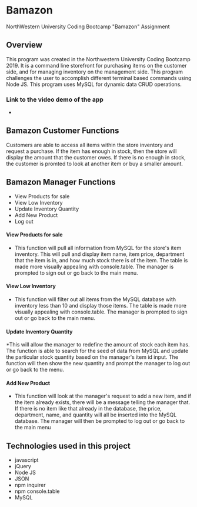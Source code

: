 # Bamazon
NorthWestern University Coding Bootcamp "Bamazon" Assignment

## Overview
This program was created in the Northwestern University Coding Bootcamp 2019. It is a command line storefront for purchasing items on the customer side, and for managing inventory on the management side. This program challenges the user to accomplish different terminal based commands using Node JS. This program uses MySQL for dynamic data CRUD operations.

### Link to the video demo of the app
*  


## Bamazon Customer Functions

Customers are able to access all items within the store inventory and request a purchase. If the item has enough in stock, then the store will display the amount that the customer owes. If there is no enough in stock, the customer is promted to look at another item or buy a smaller amount. 

## Bamazon Manager Functions

- View Products for sale 
- View Low Inventory
- Update Inventory Quantity
- Add New Product
- Log out

#### View Products for sale
* This function will pull all information from MySQL for the store's item inventory. This will pull and display item name, item price, department that the item is in, and how much stock there is of the item. The table is made more visually appealing with console.table. The manager is prompted to sign out or go back to the main menu.

#### View Low Inventory
* This function will filter out all items from the MySQL database with inventory less than 10 and display those items. The table is made more visually appealing with console.table. The manager is prompted to sign out or go back to the main menu.

#### Update Inventory Quantity
*This will allow the manager to redefine the amount of stock each item has. The function is able to search for the seed of data from MySQL and update the particular stock quantity based on the manager's item id input. The function will then show the new quantity and prompt the manager to log out or go back to the menu.

#### Add New Product
* This function will look at the manager's request to add a new item, and if the item already exists, there will be a message telling the manager that. If there is no item like that already in the database, the price, department, name, and quantity will all be inserted into the MySQL database. The manager will then be prompted to log out or go back to the main menu


## Technologies used in this project

- javascript
- jQuery
- Node JS
- JSON
- npm inquirer
- npm console.table
- MySQL




